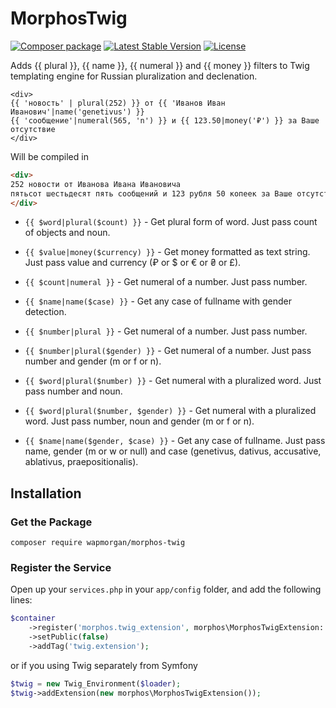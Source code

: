 # MorphosTwig

[![Composer package](http://xn--e1adiijbgl.xn--p1acf/badge/wapmorgan/morphos-twig)](https://packagist.org/packages/wapmorgan/morphos-twig)
[![Latest Stable Version](https://poser.pugx.org/wapmorgan/morphos-twig/version)](https://packagist.org/packages/wapmorgan/morphos-twig)
[![License](https://poser.pugx.org/wapmorgan/morphos-twig/license)](https://packagist.org/packages/wapmorgan/morphos-twig)

Adds {{ plural }}, {{ name }}, {{ numeral }} and {{ money }} filters to Twig templating engine for Russian pluralization and declenation.

```twig
<div>
{{ 'новость' | plural(252) }} от {{ 'Иванов Иван Иванович'|name('genetivus') }}
{{ 'сообщение'|numeral(565, 'n') }} и {{ 123.50|money('₽') }} за Ваше отсутствие
</div>
```

Will be compiled in

```html
<div>
252 новости от Иванова Ивана Ивановича
пятьсот шестьдесят пять сообщений и 123 рубля 50 копеек за Ваше отсутствие
</div>
```
- `{{ $word|plural($count) }}` - Get plural form of word. Just pass count of objects and noun.
- `{{ $value|money($currency) }}` - Get money formatted as text string. Just pass value and currency (₽ or $ or € or ₴ or £).
- `{{ $count|numeral }}` - Get numeral of a number. Just pass number.
- `{{ $name|name($case) }}` - Get any case of fullname with gender detection.

- `{{ $number|plural }}` - Get numeral of a number. Just pass number.
- `{{ $number|plural($gender) }}` - Get numeral of a number. Just pass number and gender (m or f or n).
- `{{ $word|plural($number) }}` - Get numeral with a pluralized word. Just pass number and noun.
- `{{ $word|plural($number, $gender) }}` - Get numeral with a pluralized word. Just pass number, noun and gender (m or f or n).
- `{{ $name|name($gender, $case) }}` - Get any case of fullname. Just pass name, gender (m or w or null) and case (genetivus, dativus, accusative, ablativus, praepositionalis).

## Installation

### Get the Package

```
composer require wapmorgan/morphos-twig
```

### Register the Service
Open up your `services.php` in your `app/config` folder, and add the following lines:

```php
$container
    ->register('morphos.twig_extension', morphos\MorphosTwigExtension::class)
    ->setPublic(false)
    ->addTag('twig.extension');
```

or if you using Twig separately from Symfony

```php
$twig = new Twig_Environment($loader);
$twig->addExtension(new morphos\MorphosTwigExtension());
```
